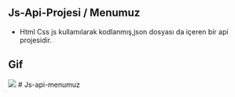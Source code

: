 ## Js-Api-Projesi / Menumuz

- Html Css js kullamılarak kodlanmış,json dosyası da içeren bir api projesidir.

## Gif

<img src="js.menümüz-vg.gif">
# Js-api-menumuz
